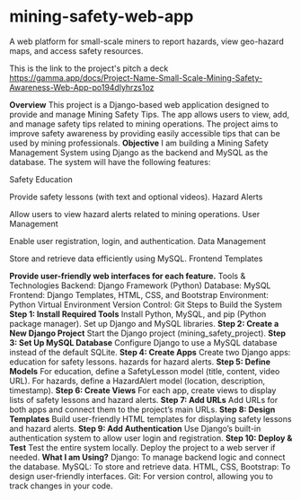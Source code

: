 # mining-safety-web-app
A web platform for small-scale miners to report hazards, view geo-hazard maps, and access safety resources.

This is the link to the project's pitch a deck https://gamma.app/docs/Project-Name-Small-Scale-Mining-Safety-Awareness-Web-App-po194dlyhrzs1oz

**Overview**
This project is a Django-based web application designed to provide and manage Mining Safety Tips. The app allows users to view, add, and manage safety tips related to mining operations. The project aims to improve safety awareness by providing easily accessible tips that can be used by mining professionals.
**Objective**
I am building a Mining Safety Management System using Django as the backend and MySQL as the database. The system will have the following features:

Safety Education

Provide safety lessons (with text and optional videos).
Hazard Alerts

Allow users to view hazard alerts related to mining operations.
User Management

Enable user registration, login, and authentication.
Data Management

Store and retrieve data efficiently using MySQL.
Frontend Templates

**Provide user-friendly web interfaces for each feature.**
Tools & Technologies
Backend: Django Framework (Python)
Database: MySQL
Frontend: Django Templates, HTML, CSS, and Bootstrap
Environment: Python Virtual Environment
Version Control: Git
Steps to Build the System
**Step 1: Install Required Tools**
Install Python, MySQL, and pip (Python package manager).
Set up Django and MySQL libraries.
**Step 2: Create a New Django Project**
Start the Django project (mining_safety_project).
**Step 3: Set Up MySQL Database**
Configure Django to use a MySQL database instead of the default SQLite.
**Step 4: Create Apps**
Create two Django apps:
education for safety lessons.
hazards for hazard alerts.
**Step 5: Define Models**
For education, define a SafetyLesson model (title, content, video URL).
For hazards, define a HazardAlert model (location, description, timestamp).
**Step 6: Create Views**
For each app, create views to display lists of safety lessons and hazard alerts.
**Step 7: Add URLs**
Add URLs for both apps and connect them to the project’s main URLs.
**Step 8: Design Templates**
Build user-friendly HTML templates for displaying safety lessons and hazard alerts.
**Step 9: Add Authentication**
Use Django’s built-in authentication system to allow user login and registration.
**Step 10: Deploy & Test**
Test the entire system locally.
Deploy the project to a web server if needed.
**What I am  Using?**
Django: To manage backend logic and connect the database.
MySQL: To store and retrieve data.
HTML, CSS, Bootstrap: To design user-friendly interfaces.
Git: For version control, allowing you to track changes in your code.





